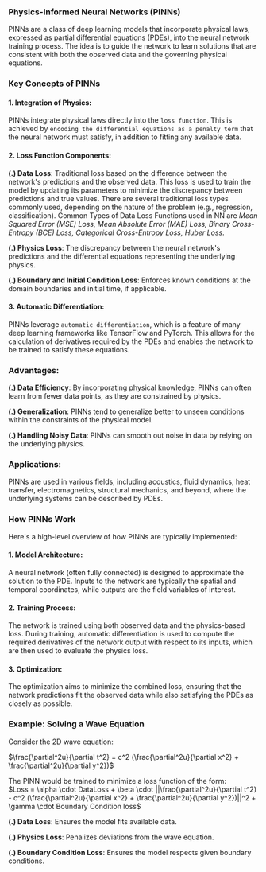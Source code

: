 ### Physics-Informed Neural Networks (PINNs) 
PINNs are a class of deep learning models that incorporate physical laws, expressed as partial differential equations (PDEs), into the neural network training process. 
The idea is to guide the network to learn solutions that are consistent with both the observed data and the governing physical equations.

### Key Concepts of PINNs
#### 1. Integration of Physics:
PINNs integrate physical laws directly into the ``loss function``. This is achieved by ``encoding the differential equations as a penalty term`` that the neural network must satisfy, in addition to fitting any available data.

#### 2. Loss Function Components:
__(.) Data Loss__: Traditional loss based on the difference between the network's predictions and the observed data. This loss is used to train the model by updating its parameters to minimize the discrepancy between predictions and true values. 
There are several traditional loss types commonly used, depending on the nature of the problem (e.g., regression, classification). Common Types of Data Loss Functions used in NN are _Mean Squared Error (MSE) Loss,
Mean Absolute Error (MAE) Loss, Binary Cross-Entropy (BCE) Loss, Categorical Cross-Entropy Loss, Huber Loss_.

__(.) Physics Loss__: The discrepancy between the neural network's predictions and the differential equations representing the underlying physics. 

__(.) Boundary and Initial Condition Loss__: Enforces known conditions at the domain boundaries and initial time, if applicable. 

#### 3. Automatic Differentiation:

PINNs leverage ``automatic differentiation``, which is a feature of many deep learning frameworks like TensorFlow and PyTorch. This allows for the calculation of 
derivatives required by the PDEs and enables the network to be trained to satisfy these equations.

### Advantages:
__(.) Data Efficiency__: By incorporating physical knowledge, PINNs can often learn from fewer data points, as they are constrained by physics.

__(.) Generalization__: PINNs tend to generalize better to unseen conditions within the constraints of the physical model.

__(.) Handling Noisy Data__: PINNs can smooth out noise in data by relying on the underlying physics.

### Applications:
PINNs are used in various fields, including acoustics, fluid dynamics, heat transfer, electromagnetics, structural mechanics, and beyond, where the underlying systems can be described by PDEs.

### How PINNs Work
Here's a high-level overview of how PINNs are typically implemented:

#### 1. Model Architecture:
A neural network (often fully connected) is designed to approximate the solution to the PDE. Inputs to the network are typically the spatial and temporal coordinates, while outputs are the field variables of interest.

#### 2. Training Process:
The network is trained using both observed data and the physics-based loss. During training, automatic differentiation is used to compute the required derivatives of the network output with respect to its inputs, which are then used to evaluate the physics loss.

#### 3. Optimization:
The optimization aims to minimize the combined loss, ensuring that the network predictions fit the observed data while also satisfying the PDEs as closely as possible.


### Example: Solving a Wave Equation
Consider the 2D wave equation:

$\frac{\partial^2u}{\partial t^2} = c^2 (\frac{\partial^2u}{\partial x^2} + \frac{\partial^2u}{\partial y^2})$

The PINN would be trained to minimize a loss function of the form: \
$Loss = \alpha \cdot DataLoss + \beta \cdot ||\frac{\partial^2u}{\partial t^2} - c^2 (\frac{\partial^2u}{\partial x^2} + \frac{\partial^2u}{\partial y^2})||^2 + \gamma \cdot Boundary Condition loss$

__(.) Data Loss__: Ensures the model fits available data.

__(.) Physics Loss__: Penalizes deviations from the wave equation.

__(.) Boundary Condition Loss__: Ensures the model respects given boundary conditions.





